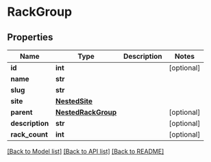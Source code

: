 # RackGroup

## Properties
Name | Type | Description | Notes
------------ | ------------- | ------------- | -------------
**id** | **int** |  | [optional] 
**name** | **str** |  | 
**slug** | **str** |  | 
**site** | [**NestedSite**](NestedSite.md) |  | 
**parent** | [**NestedRackGroup**](NestedRackGroup.md) |  | [optional] 
**description** | **str** |  | [optional] 
**rack_count** | **int** |  | [optional] 

[[Back to Model list]](../README.md#documentation-for-models) [[Back to API list]](../README.md#documentation-for-api-endpoints) [[Back to README]](../README.md)



